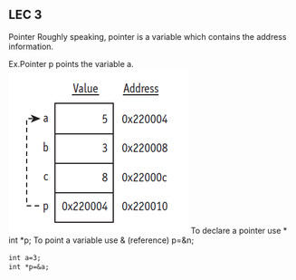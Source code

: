 ## LEC 3

Pointer
Roughly speaking, pointer is a variable which contains the address  information.

Ex.Pointer p points the variable a.
![pointer-p](img/lec3-pointp-a.png)
To declare a pointer use *    
int *p;
To point a variable use & (reference)
p=&n;

```
int a=3;
int *p=&a;
```
